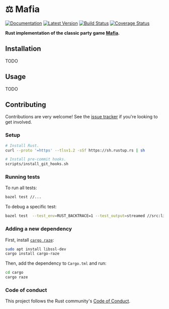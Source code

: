 # ⚖️ Mafia

[![Documentation](https://docs.rs/mafia/badge.svg)](https://docs.rs/mafia) [![Latest Version](https://img.shields.io/crates/v/mafia.svg)](https://crates.io/crates/mafia) [![Build Status](https://travis-ci.org/calder/mafia.svg?branch=master)](https://travis-ci.org/calder/mafia) [![Coverage Status](https://coveralls.io/repos/github/calder/mafia/badge.svg?branch=master)](https://coveralls.io/github/calder/mafia?branch=master)

**Rust implementation of the classic party game [Mafia](https://en.wikipedia.org/wiki/Mafia_(party_game)).**



## Installation

TODO



## Usage

TODO



## Contributing

Contributions are very welcome! See the [issue tracker](https://github.com/calder/mafia/issues) if you're looking to get involved.

### Setup

```sh
# Install Rust.
curl --proto '=https' --tlsv1.2 -sSf https://sh.rustup.rs | sh

# Install pre-commit hooks.
scripts/install_git_hooks.sh
```

### Running tests

To run all tests:

```sh
bazel test //...
```

To debug a specific test:

```sh
bazel test  --test_env=RUST_BACKTRACE=1 --test_output=streamed //src:lib_test
```

### Adding a new dependency

First, install [`cargo raze`](https://github.com/google/cargo-raze):

```sh
sudo apt install libssl-dev
cargo install cargo-raze
```

Then, add the dependency to `Cargo.tml` and run:
```sh
cd cargo
cargo raze
```

### Code of conduct

This project follows the Rust community's [Code of Conduct](https://www.rust-lang.org/policies/code-of-conduct).
